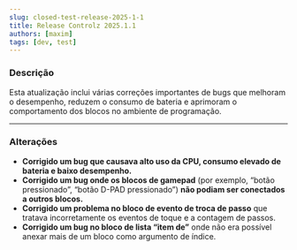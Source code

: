 ```yaml
---
slug: closed-test-release-2025-1-1
title: Release Controlz 2025.1.1
authors: [maxim]
tags: [dev, test]
---
```


### Descrição

Esta atualização inclui várias correções importantes de bugs que melhoram o desempenho, reduzem o consumo de bateria e aprimoram o comportamento dos blocos no ambiente de programação.

<!-- truncate -->
---

### Alterações

- **Corrigido um bug que causava alto uso da CPU, consumo elevado de bateria e baixo desempenho.**
- **Corrigido um bug onde os blocos de gamepad** (por exemplo, “botão pressionado”, “botão D-PAD pressionado”) **não podiam ser conectados a outros blocos.**
- **Corrigido um problema no bloco de evento de troca de passo** que tratava incorretamente os eventos de toque e a contagem de passos.
- **Corrigido um bug no bloco de lista “item de”** onde não era possível anexar mais de um bloco como argumento de índice.